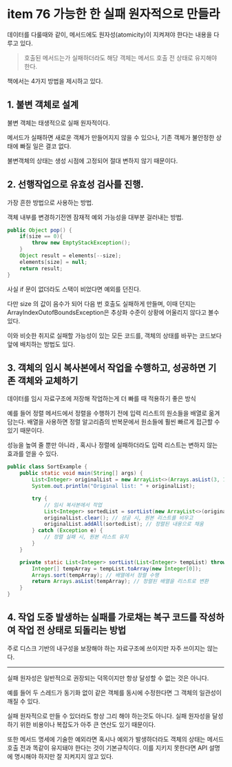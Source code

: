 # item 76 가능한 한 실패 원자적으로 만들라

데이터를 다룰때와 같이, 메서드에도 원자성(atomicity)이 지켜져야 한다는 내용을 다루고 있다.

> 호출된 메서드는가 실패하더라도 해당 객체는 메서드 호출 전 상태로 유지해야 한다.

책에서는 4가지 방법을 제시하고 있다.

## 1. 불변 객체로 설계

불변 객체는 태생적으로 실패 원자적이다. 

메서드가 실패하면 새로운 객체가 만들어지지 않을 수 있으나, 기존 객체가 불안정한 상태에 빠질 일은 결코 없다.

불변객체의 상태는 생성 시점에 고정되어 절대 변하지 않기 때문이다.

## 2. 선행작업으로 유효성 검사를 진행.

가장 흔한 방법으로 사용하는 방법.

객체 내부를 변경하기전엔 잠재적 예외 가능성을 대부분 걸러내는 방법.

```java
public Object pop() {
    if(size == 0){
        throw new EmptyStackException();
    }
    Object result = elements[--size];
    elements[size] = null;
    return result;
}
```

사실 if 문이 없더라도 스택이 비었다면 예외를 던진다.

다만 size 의 값이 음수가 되어 다음 번 호출도 실패하게 만들며, 이때 던지는 ArrayIndexOutofBoundsException은 추상화 수준이 상황에 어울리지 않다고 볼수 있다.

이와 비슷한 취지로 실패할 가능성이 있는 모든 코드를, 객체의 상태를 바꾸는 코드보다 앞에 배치하는 방법도 있다.

## 3. 객체의 임시 복사본에서 작업을 수행하고, 성공하면 기존 객체와 교체하기

데이터를 임시 자료구조에 저장해 작업하는게 더 빠를 때 적용하기 좋은 방식

예를 들어 정렬 메서드에서 정렬을 수행하기 전에 입력 리스트의 원소들을 배열로 옮겨 담는다. 배열을 사용하면 정렬 알고리즘의 반복문에서 원소들에 훨씬 빠르게 접근할 수 있기 때문이다.

성능을 높여 줄 뿐만 아니라 , 혹시나 정렬에 실패하더라도 입력 리스트는 변하지 않는 효과를 얻을 수 있다.

```java
public class SortExample {
    public static void main(String[] args) {
        List<Integer> originalList = new ArrayList<>(Arrays.asList(3, 1, 4, 1, 5, 9, 2, 6, 5, 3, 5));
        System.out.println("Original list: " + originalList);

        try {
            // 임시 복사본에서 작업
            List<Integer> sortedList = sortList(new ArrayList<>(originalList)); // 임시 리스트로 정렬 시도
            originalList.clear(); // 성공 시, 원본 리스트를 비우고
            originalList.addAll(sortedList); // 정렬된 내용으로 채움
        } catch (Exception e) {
            // 정렬 실패 시, 원본 리스트 유지
        }
    }

    private static List<Integer> sortList(List<Integer> tempList) throws Exception {
        Integer[] tempArray = tempList.toArray(new Integer[0]);
        Arrays.sort(tempArray); // 배열에서 정렬 수행
        return Arrays.asList(tempArray); // 정렬된 배열을 리스트로 변환
    }
}

```

## 4. 작업 도중 발생하는 실패를 가로채는 복구 코드를 작성하여 작업 전 상태로 되돌리는 방법

주로 디스크 기반의 내구성을 보장해야 하는 자료구조에 쓰이지만 자주 쓰이지는 않는다.

---

실패 원자성은 일반적으로 권장되는 덕목이지만 항상 달성할 수 없는 것은 아니다. 

예를 들어 두 스레드가 동기화 없이 같은 객체를 동시에 수정한다면 그 객체의 일관성이 깨질 수 있다.

실패 원자적으로 만들 수 있더라도 항상 그리 해야 하는것도 아니다. 실패 원자성을 달성하기 위한 비용이나 복잡도가 아주 큰 연산도 있기 때문이다.

또한 메서드 명세에 기술한 예외라면 혹시나 예외가 발생하더라도 객체의 상태는 메서드 호출 전과 똑같이 유지돼야 한다는 것이 기본규칙이다. 이를 지키지 못한다면 API 설명에 명시해야 하지만 잘 지켜지지 않고 있다. 
